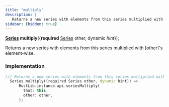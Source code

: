 ```yaml
---
title: "multiply"
description: |
   Returns a new series with elements from this series multiplied with [other]'s element-wise.
sidebar: {hidden: true}
---
```

<span class="dart-code"><strong>[Series] multiply</strong>({<span class="nobr"><strong>required</strong> [Series] other</span>, <span class="nobr">dynamic <i>hint</i></span>});</span>

 Returns a new series with elements from this series multiplied with [other]'s element-wise.
### Implementation
```dart
/// Returns a new series with elements from this series multiplied with [other]'s element-wise.
  Series multiply({required Series other, dynamic hint}) =>
      RustLib.instance.api.seriesMultiply(
        that: this,
        other: other,
      );
```

[Series]: /reference/classes/series
[dynamic]: #